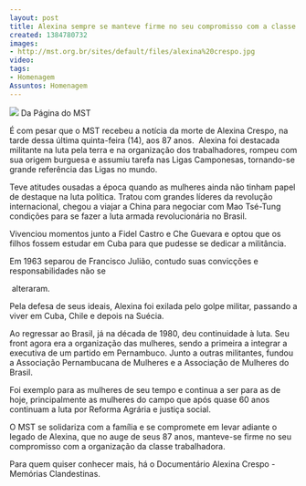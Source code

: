```yaml
---
layout: post
title: Alexina sempre se manteve firme no seu compromisso com a classe trabalhadora
created: 1384780732
images:
- http://mst.org.br/sites/default/files/alexina%20crespo.jpg
video: 
tags:
- Homenagem
Assuntos: Homenagem
---
```



![](http://mst.org.br/sites/default/files/alexina%20crespo.jpg)
Da Página do MST

É com pesar que o MST recebeu a notícia da morte de Alexina Crespo, na tarde dessa última quinta-feira (14), aos 87 anos. 
Alexina foi destacada militante na luta pela terra e na organização dos trabalhadores, rompeu com sua origem burguesa e assumiu tarefa nas Ligas Camponesas, tornando-se grande referência das Ligas no mundo. 

Teve atitudes ousadas a época quando as mulheres ainda não tinham papel de destaque na luta política. Tratou com grandes líderes da revolução internacional, chegou a viajar a China para negociar com Mao Tsé-Tung condições para se fazer a luta armada revolucionária no Brasil. 

Vivenciou momentos junto a Fidel Castro e Che Guevara e optou que os filhos fossem estudar em Cuba para que pudesse se dedicar a militância. 

Em 1963 separou de Francisco Julião, contudo suas convicções e responsabilidades não se

 alteraram. 

Pela defesa de seus ideais, Alexina foi exilada pelo golpe militar, passando a viver em Cuba, Chile e depois na Suécia. 

Ao regressar ao Brasil, já na década de 1980, deu continuidade à luta. Seu front agora era a organização das mulheres, sendo a primeira a integrar a executiva de um partido em Pernambuco. Junto a outras militantes, fundou a Associação Pernambucana de Mulheres e a Associação de Mulheres do Brasil. 

Foi exemplo para as mulheres de seu tempo e continua a ser para as de hoje, principalmente as mulheres do campo que após quase 60 anos continuam a luta por Reforma Agrária e justiça social. 

O MST se solidariza com a família e se compromete em levar adiante o legado de Alexina, que no auge de seus 87 anos, manteve-se firme no seu compromisso com a organização da classe trabalhadora. 

Para quem quiser conhecer mais, há o Documentário Alexina Crespo - Memórias Clandestinas.
 
